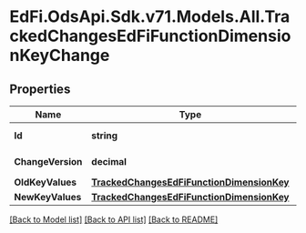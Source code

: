 # EdFi.OdsApi.Sdk.v71.Models.All.TrackedChangesEdFiFunctionDimensionKeyChange

## Properties

Name | Type | Description | Notes
------------ | ------------- | ------------- | -------------
**Id** | **string** | Resource identifier | [optional] 
**ChangeVersion** | **decimal** | Change version | [optional] 
**OldKeyValues** | [**TrackedChangesEdFiFunctionDimensionKey**](TrackedChangesEdFiFunctionDimensionKey.md) |  | [optional] 
**NewKeyValues** | [**TrackedChangesEdFiFunctionDimensionKey**](TrackedChangesEdFiFunctionDimensionKey.md) |  | [optional] 

[[Back to Model list]](../../README.md#documentation-for-models) [[Back to API list]](../../README.md#documentation-for-api-endpoints) [[Back to README]](../../README.md)

